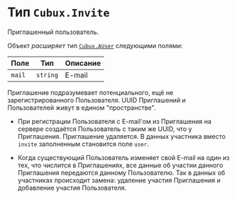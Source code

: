 Тип `Cubux.Invite`
==================

Приглашенный пользователь.

Объект _расширяет_ тип [`Cubux.AUser`][Cubux.AUser] следующими полями:

Поле | Тип | Описание
---- | --- | --------
`mail` | `string` | E-mail

Приглашение подразумевает потенциального, ещё не зарегистрированного
Пользователя. UUID Приглашений и Пользователей живут в едином
"пространстве".

*   При регистрации Пользователя с E-mail'ом из Приглашения на сервере
    создаётся Пользователь с таким же UUID, что у Приглашения.
    Приглашение удаляется. В данных участника вместо `invite`
    заполненным становится поле `user`.

*   Когда существующий Пользователь изменяет свой E-mail на один из тех,
    что числится в Приглашениях, все данные об участии данного
    Приглашения передаются данному Пользователю. Так в данных об
    участниках происходит замена: удаление участия Приглашения и
    добавление участия Пользователя.


[Cubux.AUser]: a-user.md
